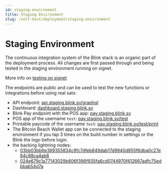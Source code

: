 ```yaml
---
id: staging-environment
title: Staging Environment
slug: /self-host/deployment/staging-environment
---
```


# Staging Environment

The continuous integration system of the Blink stack is an organic part of the deployment process. All changes are first passed through and being tested in the staging environment running on signet.

More info on [testing on signet](/self-host/deployment/signet)

The endpoints are public and can be used to test the new functions or integrations before using real sats:

* API endpoint: [api.staging.blink.sv/graphql](https://api.staging.blink.sv/graphql)
* Dashboard: [dashboard.staging.blink.sv](https://dashboard.staging.blink.sv/)
* Blink Pay endpoint with the POS app: [pay.staging.blink.sv](https://pay.staging.blink.sv/)
* POS app of the username `test`: [pay.staging.blink.sv/test](https://pay.staging.blink.sv/merchant/test)
* Printable paycode of the username `test`: [pay.staging.blink.sv/test/print](https://pay.staging.blink.sv/test/print?memo=from%20dev.galoy.io)
* The Bitcoin Beach Wallet app can be connected to the staging environment if you tap 3 times on the build number in settings or the Blink the logo before login.
* the backing lightning nodes:
  * [03bb03bb6e389355834c9fc7dfeb849dab17d9940d955f6dba0c27e84c88ca4ab8](https://mempool.space/signet/lightning/node/03bb03bb6e389355834c9fc7dfeb849dab17d9940d955f6dba0c27e84c88ca4ab8)
  * [024e679c1a77143029b806f396f935fa6cd0744970f412667adfc75edbbab54d7a](https://mempool.space/signet/lightning/node/024e679c1a77143029b806f396f935fa6cd0744970f412667adfc75edbbab54d7a)

